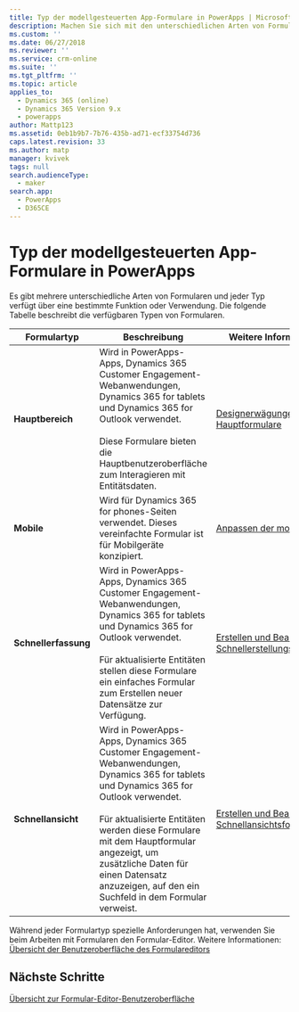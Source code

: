 ```yaml
---
title: Typ der modellgesteuerten App-Formulare in PowerApps | MicrosoftDocs
description: Machen Sie sich mit den unterschiedlichen Arten von Formularen vertraut
ms.custom: ''
ms.date: 06/27/2018
ms.reviewer: ''
ms.service: crm-online
ms.suite: ''
ms.tgt_pltfrm: ''
ms.topic: article
applies_to:
  - Dynamics 365 (online)
  - Dynamics 365 Version 9.x
  - powerapps
author: Mattp123
ms.assetid: 0eb1b9b7-7b76-435b-ad71-ecf33754d736
caps.latest.revision: 33
ms.author: matp
manager: kvivek
tags: null
search.audienceType:
  - maker
search.app:
  - PowerApps
  - D365CE
---
```

# <a name="type-of-model-driven-app-forms-in-powerapps"></a>Typ der modellgesteuerten App-Formulare in PowerApps

 Es gibt mehrere unterschiedliche Arten von Formularen und jeder Typ verfügt über eine bestimmte Funktion oder Verwendung. Die folgende Tabelle beschreibt die verfügbaren Typen von Formularen.  
  
|Formulartyp|Beschreibung|Weitere Informationen|  
|---------------|-----------------|-----------------|  
|**Hauptbereich**|Wird in PowerApps-Apps, Dynamics 365 Customer Engagement-Webanwendungen, Dynamics 365 for tablets und Dynamics 365 for Outlook verwendet.<br /><br /> Diese Formulare bieten die Hauptbenutzeroberfläche zum Interagieren mit Entitätsdaten.|[Designerwägungen für Hauptformulare](design-considerations-main-forms.md)|  
|**Mobile**|Wird für Dynamics 365 for phones-Seiten verwendet. Dieses vereinfachte Formular ist für Mobilgeräte konzipiert.|[Anpassen der mobilen App](https://docs.microsoft.com/dynamics365/customer-engagement/customize/customize-phones-tablets)  |  
|**Schnellerfassung**|Wird in PowerApps-Apps, Dynamics 365 Customer Engagement-Webanwendungen, Dynamics 365 for tablets und Dynamics 365 for Outlook verwendet.<br /><br /> Für aktualisierte Entitäten stellen diese Formulare ein einfaches Formular zum Erstellen neuer Datensätze zur Verfügung.|[Erstellen und Bearbeiten von Schnellerstellungsformularen](create-edit-quick-view-forms.md) |  
|**Schnellansicht**|Wird in PowerApps-Apps, Dynamics 365 Customer Engagement-Webanwendungen, Dynamics 365 for tablets und Dynamics 365 for Outlook verwendet.<br /><br /> Für aktualisierte Entitäten werden diese Formulare mit dem Hauptformular angezeigt, um zusätzliche Daten für einen Datensatz anzuzeigen, auf den ein Suchfeld in dem Formular verweist.|[Erstellen und Bearbeiten von Schnellansichtsformularen](create-edit-quick-view-forms.md)|  

Während jeder Formulartyp spezielle Anforderungen hat, verwenden Sie beim Arbeiten mit Formularen den Formular-Editor. Weitere Informationen: [Übersicht der Benutzeroberfläche des Formulareditors](form-editor-user-interface-legacy.md)


## <a name="next-steps"></a>Nächste Schritte

[Übersicht zur Formular-Editor-Benutzeroberfläche](form-editor-user-interface-legacy.md)
